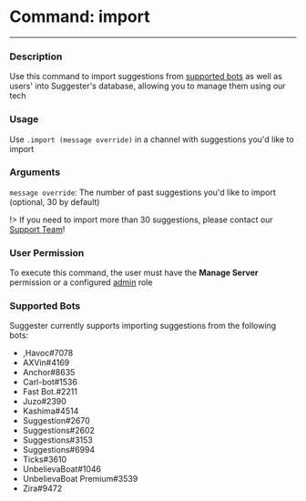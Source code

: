 # Command: import
---
### Description
Use this command to import suggestions from [supported bots](admin/import.md?id=supported-bots) as well as users' into Suggester's database, allowing you to manage them using our tech 

### Usage
Use `.import (message override)` in a channel with suggestions you'd like to import

### Arguments
`message override`: The number of past suggestions you'd like to import (optional, 30 by default) 

!> If you need to import more than 30 suggestions, please contact our [Support Team](https://discord.gg/G5pEdUp)!

### User Permission
To execute this command, the user must have the **Manage Server** permission or a configured [admin](/config/adminroles.md) role

### Supported Bots
Suggester currently supports importing suggestions from the following bots:

- ,Havoc#7078
- AXVin#4169
- Anchor#8635
- Carl-bot#1536
- Fast Bot.#2211
- Juzo#2390
- Kashima#4514
- Suggestion#2670
- Suggestions#2602
- Suggestions#3153
- Suggestions#6994
- Ticks#3610
- UnbelievaBoat#1046
- UnbelievaBoat Premium#3539
- Zira#9472 
